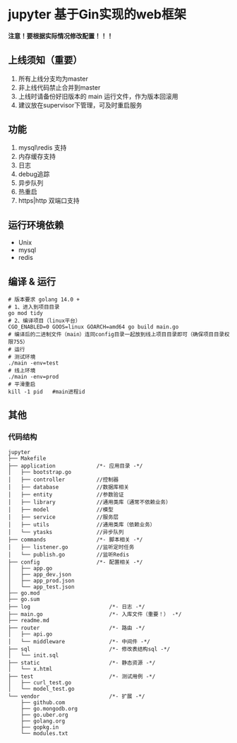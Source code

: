 # jupyter 基于Gin实现的web框架
#### 注意！要根据实际情况修改配置！！！
## 上线须知（重要）
1. 所有上线分支均为master
2. 非上线代码禁止合并到master
3. 上线时请备份好旧版本的 main 运行文件，作为版本回滚用
4. 建议放在supervisor下管理，可及时重启服务
## 功能
1. mysql\redis 支持
2. 内存缓存支持
3. 日志
4. debug追踪
5. 异步队列
6. 热重启
7. https|http 双端口支持
## 运行环境依赖
- Unix
- mysql
- redis
## 编译 & 运行
```shell script
# 版本要求 golang 14.0 +
# 1、进入到项目目录
go mod tidy
# 2、编译项目（linux平台）
CGO_ENABLED=0 GOOS=linux GOARCH=amd64 go build main.go
# 编译后的二进制文件（main）连同config目录一起放到线上项目目录即可（确保项目目录权限755）
# 运行
# 测试环境
./main -env=test
# 线上环境
./main -env=prod
# 平滑重启
kill -1 pid   #main进程id
```
## 其他
### 代码结构
```
jupyter
├── Makefile
├── application				/*- 应用目录 -*/
│   ├── bootstrap.go
│   ├── controller			//控制器
│   ├── database			//数据库相关
│   ├── entity				//参数验证
│   ├── library				//通用类库（通常不依赖业务）
│   ├── model               //模型
│   ├── service             //服务层
│   ├── utils				//通用类库（依赖业务）
│   └── ytasks				//异步队列
├── commands				/*- 脚本相关 -*/
│   ├── listener.go         //监听定时任务
│   └── publish.go          //监听Redis
├── config                  /*- 配置相关 -*/
│   ├── app.go
│   ├── app_dev.json
│   ├── app_prod.json
│   └── app_test.json
├── go.mod
├── go.sum
├── log                      	/*- 日志 -*/
├── main.go    				 	/*- 入库文件（重要！） -*/	
├── readme.md
├── router                   	/*- 路由 -*/
│   ├── api.go
│   └── middleware           	/*- 中间件 -*/
├── sql							/*- 修改表结构sql -*/
│   └── init.sql
├── static						/*- 静态资源 -*/
│   └── x.html
├── test 						/*- 测试用例 -*/
│   ├── curl_test.go
│   └── model_test.go
└── vendor 						/*- 扩展 -*/
    ├── github.com
    ├── go.mongodb.org
    ├── go.uber.org
    ├── golang.org
    ├── gopkg.in
    └── modules.txt
```